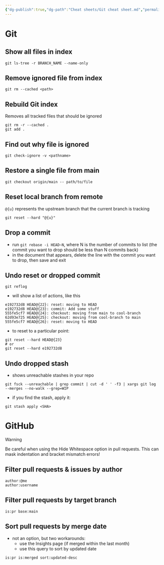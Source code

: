 ```yaml
---
{"dg-publish":true,"dg-path":"Cheat sheets/Git cheat sheet.md","permalink":"/cheat-sheets/git-cheat-sheet/","tags":["language/terminal"]}
---
```



# Git

## Show all files in index

```shell
git ls-tree -r BRANCH_NAME --name-only
```

## Remove ignored file from index

```shell
git rm --cached <path>
```

## Rebuild Git index

Removes all tracked files that should be ignored

```shell
git rm -r --cached .
git add .
```

## Find out why file is ignored

```shell
git check-ignore -v <pathname>
```

## Restore a single file from main

```shell
git checkout origin/main -- path/to/file
```

## Reset local branch from remote

`@{u}` represents the upstream branch that the current branch is tracking

```shell
git reset --hard "@{u}"
```

## Drop a commit

- run `git rebase -i HEAD~N`, where N is the number of commits to list (the commit you want to drop should be less than N commits back)
- in the document that appears, delete the line with the commit you want to drop, then save and exit

## Undo reset or dropped commit

```shell
git reflog
```

- will show a list of actions, like this

```
e192732d8 HEAD@{22}: reset: moving to HEAD
e192732d8 HEAD@{23}: commit: Add some stuff
555fe5cf7 HEAD@{24}: checkout: moving from main to cool-branch
62d93e725 HEAD@{25}: checkout: moving from cool-branch to main
555fe5cf7 HEAD@{26}: reset: moving to HEAD
```

- to reset to a particular point:

```shell
git reset --hard HEAD@{23}
# or
git reset --hard e192732d8
```

## Undo dropped stash

- shows unreachable stashes in your repo

```shell
git fsck --unreachable | grep commit | cut -d ' ' -f3 | xargs git log --merges --no-walk --grep=WIP
```

- if you find the stash, apply it:

```shell
git stash apply <SHA>
```

# GitHub

> [!warning]
> Be careful when using the Hide Whitespace option in pull requests. This can mask indentation and bracket mismatch errors!

## Filter pull requests & issues by author

```
author:@me
author:username
```

## Filter pull requests by target branch

```
is:pr base:main
```

## Sort pull requests by merge date

- not an option, but two workarounds:
    - use the Insights page (if merged within the last month)
    - use this query to sort by updated date

```
is:pr is:merged sort:updated-desc
```
